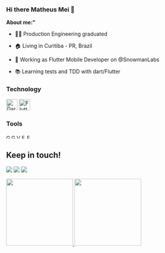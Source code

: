 ### Hi there Matheus Mei 👋



**About me:"**

- 👨‍🎓 Production Engineering graduated

- 🏠 Living in Curitiba - PR, Brazil

- 🚀 Working as Flutter Mobile Developer on @SnowmanLabs

- 📚 Learning tests and TDD with dart/Flutter


### Technology

<div>
          
<img src="https://cdn.jsdelivr.net/gh/devicons/devicon/icons/dart/dart-plain-wordmark.svg" alt="Dart Logo" height="30" width="30" style="display:inline-block;"/> 
<img src="https://cdn.jsdelivr.net/gh/devicons/devicon/icons/flutter/flutter-original.svg" alt="Flutter Logo" height="30" width="30" style="display:inline-block;"/>
          
</div>

### Tools

<img src="https://cdn.jsdelivr.net/gh/devicons/devicon/icons/git/git-plain-wordmark.svg" alt="Git Logo" height="10" width="10"/>
<img src="https://cdn.jsdelivr.net/gh/devicons/devicon/icons/gitlab/gitlab-original-wordmark.svg" alt="GitLab Logo" height="10" width="10" />
<img src="https://cdn.jsdelivr.net/gh/devicons/devicon/icons/vscode/vscode-original.svg" alt="VSCode Logo" height="10" width="10"/>
<img src="https://cdn.jsdelivr.net/gh/devicons/devicon/icons/firebase/firebase-plain-wordmark.svg" alt="FireBase Logo" height="10" width="10"/>
<img src="https://cdn.jsdelivr.net/gh/devicons/devicon/icons/figma/figma-original.svg" alt="Figma Logo" height="10" width="10"/>
          

## Keep in touch!


<div>

<a href="https://instagram.com/matheusmei/?hl=pt" target="_blank"><img src="https://img.shields.io/badge/-Instagram-%23E4405F?style=for-the-badge&logo=instagram&logoColor=white" target="_blank"></a>
<a href = "mailto:matheus.cmei@gmail.com"><img src="https://img.shields.io/badge/Gmail-D14836?style=for-the-badge&logo=gmail&logoColor=white" target="_blank"></a>
<a href="https://www.linkedin.com/in/matheus-mei-27221710a/" target="_blank"><img src="https://img.shields.io/badge/-LinkedIn-%230077B5?style=for-the-badge&logo=linkedin&logoColor=white" target="_blank"></a>   
</div>


<div>
<a href="https://github.com/seu-usuário-aqui">
<img height="180em" src="https://github-readme-stats.vercel.app/api/top-langs/?matheusmei-aqui&layout=compact&langs_count=7&theme=dracula"/>
<img height="180em" src="https://github-readme-stats.vercel.app/api?matheusmei-aqui&show_icons=true&theme=dracula&include_all_commits=true&count_private=true"/>
</div>
          

          
          
      
          
